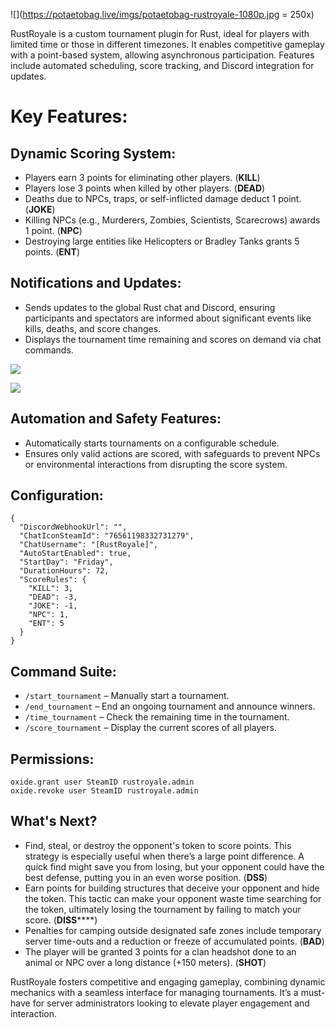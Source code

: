 ![](https://potaetobag.live/imgs/potaetobag-rustroyale-1080p.jpg = 250x)

RustRoyale is a custom tournament plugin for Rust, ideal for players with limited time or those in different timezones. It enables competitive gameplay with a point-based system, allowing asynchronous participation. Features include automated scheduling, score tracking, and Discord integration for updates.
# Key Features:
## Dynamic Scoring System:

* Players earn 3 points for eliminating other players. (**KILL**)
* Players lose 3 points when killed by other players. (**DEAD**)
* Deaths due to NPCs, traps, or self-inflicted damage deduct 1 point. (**JOKE**)
* Killing NPCs (e.g., Murderers, Zombies, Scientists, Scarecrows) awards 1 point. (**NPC**)
* Destroying large entities like Helicopters or Bradley Tanks grants 5 points. (**ENT**)

## Notifications and Updates:

* Sends updates to the global Rust chat and Discord, ensuring participants and spectators are informed about significant events like kills, deaths, and score changes.
* Displays the tournament time remaining and scores on demand via chat commands.

![](https://potaetobag.live/imgs/potaetobag-rustroyale-ingame.png)

![](https://potaetobag.live/imgs/potaetobag-rustroyale-discord.png)

## Automation and Safety Features:

* Automatically starts tournaments on a configurable schedule.
* Ensures only valid actions are scored, with safeguards to prevent NPCs or environmental interactions from disrupting the score system.

## Configuration:
```
{
  "DiscordWebhookUrl": "",
  "ChatIconSteamId": "76561198332731279",
  "ChatUsername": "[RustRoyale]",
  "AutoStartEnabled": true,
  "StartDay": "Friday",
  "DurationHours": 72,
  "ScoreRules": {
    "KILL": 3,
    "DEAD": -3,
    "JOKE": -1,
    "NPC": 1,
    "ENT": 5
  }
}
```

## Command Suite:

* `/start_tournament` – Manually start a tournament.
* `/end_tournament` – End an ongoing tournament and announce winners.
* `/time_tournament` – Check the remaining time in the tournament.
* `/score_tournament` – Display the current scores of all players.

## Permissions:
```
oxide.grant user SteamID rustroyale.admin
oxide.revoke user SteamID rustroyale.admin
```

## What's Next?
* Find, steal, or destroy the opponent's token to score points. This strategy is especially useful when there’s a large point difference. A quick find might save you from losing, but your opponent could have the best defense, putting you in an even worse position. (**DSS**)
* Earn points for building structures that deceive your opponent and hide the token. This tactic can make your opponent waste time searching for the token, ultimately losing the tournament by failing to match your score. (**DISS******)
* Penalties for camping outside designated safe zones include temporary server time-outs and a reduction or freeze of accumulated points. (**BAD**)
* The player will be granted 3 points for a clan headshot done to an animal or NPC over a long distance (+150 meters). (**SHOT**)

RustRoyale fosters competitive and engaging gameplay, combining dynamic mechanics with a seamless interface for managing tournaments. It’s a must-have for server administrators looking to elevate player engagement and interaction.
